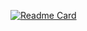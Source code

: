 [![Readme Card](https://github-readme-stats.vercel.app/api/pin/?username=m1stadev&repo=futurerestore)](https://github.com/anuraghazra/github-readme-stats)
